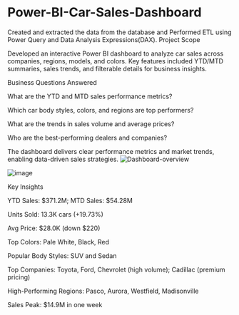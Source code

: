 # Power-BI-Car-Sales-Dashboard
Created and extracted the data from the database and Performed ETL using Power Query and Data Analysis Expressions(DAX).
Project Scope

Developed an interactive Power BI dashboard to analyze car sales across companies, regions, models, and colors. Key features included YTD/MTD summaries, sales trends, and filterable details for business insights.

Business Questions Answered

What are the YTD and MTD sales performance metrics?

Which car body styles, colors, and regions are top performers?

What are the trends in sales volume and average prices?

Who are the best-performing dealers and companies?

The dashboard delivers clear performance metrics and market trends, enabling data-driven sales strategies.
![Dashboard-overview](https://github.com/user-attachments/assets/e3f091d9-7c50-4cbe-a393-040fa1fc554c)

![image](https://github.com/user-attachments/assets/e83d00f9-ec91-47b4-9a69-59a3373cd78c)

Key Insights

YTD Sales: $371.2M; MTD Sales: $54.28M

Units Sold: 13.3K cars (+19.73%)

Avg Price: $28.0K (down $220)

Top Colors: Pale White, Black, Red

Popular Body Styles: SUV and Sedan

Top Companies: Toyota, Ford, Chevrolet (high volume); Cadillac (premium pricing)

High-Performing Regions: Pasco, Aurora, Westfield, Madisonville

Sales Peak: $14.9M in one week
